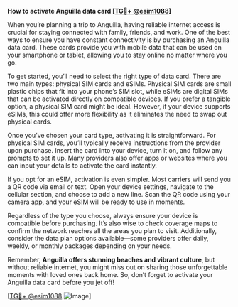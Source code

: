 **How to activate Anguilla data card [[TG💪+ @esim1088](https://t.me/s/esim1088)]**

When you’re planning a trip to Anguilla, having reliable internet access is crucial for staying connected with family, friends, and work. One of the best ways to ensure you have constant connectivity is by purchasing an Anguilla data card. These cards provide you with mobile data that can be used on your smartphone or tablet, allowing you to stay online no matter where you go.

To get started, you’ll need to select the right type of data card. There are two main types: physical SIM cards and eSIMs. Physical SIM cards are small plastic chips that fit into your phone’s SIM slot, while eSIMs are digital SIMs that can be activated directly on compatible devices. If you prefer a tangible option, a physical SIM card might be ideal. However, if your device supports eSIMs, this could offer more flexibility as it eliminates the need to swap out physical cards.

Once you’ve chosen your card type, activating it is straightforward. For physical SIM cards, you’ll typically receive instructions from the provider upon purchase. Insert the card into your device, turn it on, and follow any prompts to set it up. Many providers also offer apps or websites where you can input your details to activate the card instantly.

If you opt for an eSIM, activation is even simpler. Most carriers will send you a QR code via email or text. Open your device settings, navigate to the cellular section, and choose to add a new line. Scan the QR code using your camera app, and your eSIM will be ready to use in moments.

Regardless of the type you choose, always ensure your device is compatible before purchasing. It’s also wise to check coverage maps to confirm the network reaches all the areas you plan to visit. Additionally, consider the data plan options available—some providers offer daily, weekly, or monthly packages depending on your needs.

Remember, **Anguilla offers stunning beaches and vibrant culture**, but without reliable internet, you might miss out on sharing those unforgettable moments with loved ones back home. So, don’t forget to activate your Anguilla data card before you jet off!

[[TG💪+ @esim1088](https://t.me/s/esim1088) ![Image](https://i.postimg.cc/Y0z9fWf4/image.png)]